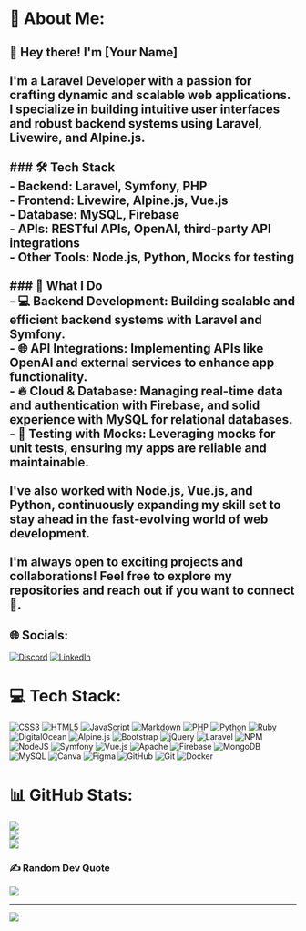 # 💫 About Me:
## 👋 Hey there! I'm [Your Name]<br><br>I'm a **Laravel Developer** with a passion for crafting dynamic and scalable web applications. I specialize in building intuitive user interfaces and robust backend systems using **Laravel**, **Livewire**, and **Alpine.js**. <br><br>### 🛠️ Tech Stack<br>- **Backend**: Laravel, Symfony, PHP<br>- **Frontend**: Livewire, Alpine.js, Vue.js<br>- **Database**: MySQL, Firebase<br>- **APIs**: RESTful APIs, OpenAI, third-party API integrations<br>- **Other Tools**: Node.js, Python, Mocks for testing<br><br>### 🌟 What I Do<br>- 💻 **Backend Development**: Building scalable and efficient backend systems with Laravel and Symfony.<br>- 🌐 **API Integrations**: Implementing APIs like **OpenAI** and external services to enhance app functionality.<br>- 🔥 **Cloud & Database**: Managing real-time data and authentication with **Firebase**, and solid experience with **MySQL** for relational databases.<br>- 🧪 **Testing with Mocks**: Leveraging mocks for unit tests, ensuring my apps are reliable and maintainable.<br>  <br>I've also worked with **Node.js**, **Vue.js**, and **Python**, continuously expanding my skill set to stay ahead in the fast-evolving world of web development. <br><br>I'm always open to exciting projects and collaborations! Feel free to explore my repositories and reach out if you want to connect 🚀.<br>


## 🌐 Socials:
[![Discord](https://img.shields.io/badge/Discord-%237289DA.svg?logo=discord&logoColor=white)](https://discord.gg/astalyos) [![LinkedIn](https://img.shields.io/badge/LinkedIn-%230077B5.svg?logo=linkedin&logoColor=white)](https://linkedin.com/in/hgaetan) 

# 💻 Tech Stack:
![CSS3](https://img.shields.io/badge/css3-%231572B6.svg?style=flat&logo=css3&logoColor=white) ![HTML5](https://img.shields.io/badge/html5-%23E34F26.svg?style=flat&logo=html5&logoColor=white) ![JavaScript](https://img.shields.io/badge/javascript-%23323330.svg?style=flat&logo=javascript&logoColor=%23F7DF1E) ![Markdown](https://img.shields.io/badge/markdown-%23000000.svg?style=flat&logo=markdown&logoColor=white) ![PHP](https://img.shields.io/badge/php-%23777BB4.svg?style=flat&logo=php&logoColor=white) ![Python](https://img.shields.io/badge/python-3670A0?style=flat&logo=python&logoColor=ffdd54) ![Ruby](https://img.shields.io/badge/ruby-%23CC342D.svg?style=flat&logo=ruby&logoColor=white) ![DigitalOcean](https://img.shields.io/badge/DigitalOcean-%230167ff.svg?style=flat&logo=digitalOcean&logoColor=white) ![Alpine.js](https://img.shields.io/badge/alpinejs-white.svg?style=flat&logo=alpinedotjs&logoColor=%238BC0D0) ![Bootstrap](https://img.shields.io/badge/bootstrap-%238511FA.svg?style=flat&logo=bootstrap&logoColor=white) ![jQuery](https://img.shields.io/badge/jquery-%230769AD.svg?style=flat&logo=jquery&logoColor=white) ![Laravel](https://img.shields.io/badge/laravel-%23FF2D20.svg?style=flat&logo=laravel&logoColor=white) ![NPM](https://img.shields.io/badge/NPM-%23CB3837.svg?style=flat&logo=npm&logoColor=white) ![NodeJS](https://img.shields.io/badge/node.js-6DA55F?style=flat&logo=node.js&logoColor=white) ![Symfony](https://img.shields.io/badge/symfony-%23000000.svg?style=flat&logo=symfony&logoColor=white) ![Vue.js](https://img.shields.io/badge/vue.js-%2335495e.svg?style=flat&logo=vuedotjs&logoColor=%234FC08D) ![Apache](https://img.shields.io/badge/apache-%23D42029.svg?style=flat&logo=apache&logoColor=white) ![Firebase](https://img.shields.io/badge/firebase-a08021?style=flat&logo=firebase&logoColor=ffcd34) ![MongoDB](https://img.shields.io/badge/MongoDB-%234ea94b.svg?style=flat&logo=mongodb&logoColor=white) ![MySQL](https://img.shields.io/badge/mysql-4479A1.svg?style=flat&logo=mysql&logoColor=white) ![Canva](https://img.shields.io/badge/Canva-%2300C4CC.svg?style=flat&logo=Canva&logoColor=white) ![Figma](https://img.shields.io/badge/figma-%23F24E1E.svg?style=flat&logo=figma&logoColor=white) ![GitHub](https://img.shields.io/badge/github-%23121011.svg?style=flat&logo=github&logoColor=white) ![Git](https://img.shields.io/badge/git-%23F05033.svg?style=flat&logo=git&logoColor=white) ![Docker](https://img.shields.io/badge/docker-%230db7ed.svg?style=flat&logo=docker&logoColor=white)
# 📊 GitHub Stats:
![](https://github-readme-stats.vercel.app/api?username=Astalyos&theme=aura&hide_border=false&include_all_commits=true&count_private=true)<br/>
![](https://github-readme-streak-stats.herokuapp.com/?user=Astalyos&theme=aura&hide_border=false)<br/>
![](https://github-readme-stats.vercel.app/api/top-langs/?username=Astalyos&theme=aura&hide_border=false&include_all_commits=true&count_private=true&layout=compact)

### ✍️ Random Dev Quote
![](https://quotes-github-readme.vercel.app/api?type=horizontal&theme=tokyonight)

---
[![](https://visitcount.itsvg.in/api?id=Astalyos&icon=7&color=0)](https://visitcount.itsvg.in)

<!-- Proudly created with GPRM ( https://gprm.itsvg.in ) -->
